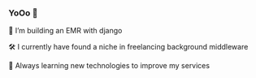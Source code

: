 ### YoOo 👋

👯 I’m building an EMR with django 

🛠️ I currently have found a niche in freelancing background middleware 

🌱 Always learning new technologies to improve my services
